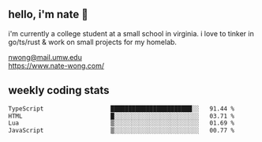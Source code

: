 ## hello, i'm nate 👋
i'm currently a college student at a small school in virginia. i love to tinker in go/ts/rust & work on small projects for my homelab.

nwong@mail.umw.edu <br/>
https://www.nate-wong.com/

## weekly coding stats
<!--START_SECTION:waka-->

```txt
TypeScript                   ███████████████████████░░   91.44 %
HTML                         █░░░░░░░░░░░░░░░░░░░░░░░░   03.71 %
Lua                          ▒░░░░░░░░░░░░░░░░░░░░░░░░   01.69 %
JavaScript                   ▒░░░░░░░░░░░░░░░░░░░░░░░░   00.77 %
```

<!--END_SECTION:waka-->
